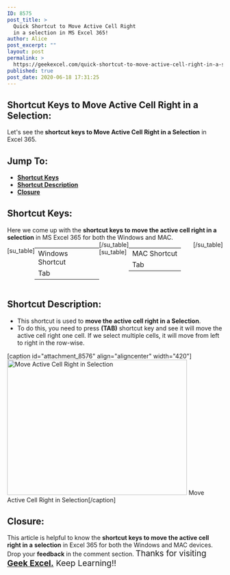 ```yaml
---
ID: 8575
post_title: >
  Quick Shortcut to Move Active Cell Right
  in a selection in MS Excel 365!
author: Alice
post_excerpt: ""
layout: post
permalink: >
  https://geekexcel.com/quick-shortcut-to-move-active-cell-right-in-a-selection-in-ms-excel-365/
published: true
post_date: 2020-06-18 17:31:25
---
```

<h2>Shortcut Keys to Move Active Cell Right in a Selection:</h2>
Let's see the<strong> shortcut keys to Move Active Cell Right in a Selection</strong> in Excel 365.
<h2>Jump To:</h2>
<ul>
 	<li><strong><a href="#1">Shortcut Keys</a></strong></li>
 	<li><strong><a href="#2">Shortcut Description</a></strong></li>
 	<li><strong><a href="#3">Closure</a></strong></li>
</ul>
<h2 id="1">Shortcut Keys:</h2>
Here we come up with the <strong>shortcut keys to move the active cell right in a selection</strong> in MS Excel 365 for both the Windows and MAC.
<div style="display: flex;">

[su_table]
<table>
<tbody>
<tr>
<td>Windows Shortcut</td>
</tr>
<tr>
<td style="display: flex;"><span class="key-flex"><span class="win-key"><span class="custom-span-key">Tab</span></span></span></td>
</tr>
</tbody>
</table>
[/su_table]
[su_table]
<table style="float: right;">
<tbody>
<tr>
<td>MAC Shortcut</td>
</tr>
<tr>
<td style="display: flex;"><span class="key-flex"><span class="mac-key"><span class="custom-span-key">Tab</span></span></span></td>
</tr>
</tbody>
</table>
[/su_table]

</div>
<h2 id="2">Shortcut Description:</h2>
<ul>
 	<li>This shortcut is used to <strong>move the active cell right in a Selection</strong>.</li>
 	<li>To do this, you need to press <strong>(TAB)</strong> shortcut key and see it will move the active cell right one cell. If we select multiple cells, it will move from left to right in the row-wise.</li>
</ul>
[caption id="attachment_8576" align="aligncenter" width="420"]<img class="size-full wp-image-8576" src="https://geekexcel.com/wp-content/uploads/2020/06/ezgif.com-optimize-27.gif" alt="Move Active Cell Right in Selection" width="420" height="316" /> Move Active Cell Right in Selection[/caption]
<h2 id="3">Closure:</h2>
This article is helpful to know the <strong>shortcut keys to move the active cell right in a</strong> <strong>selection</strong> in Excel 365 for both the Windows and MAC devices. Drop your <strong>feedback</strong> in the comment section. <span style="font-size: 19px;">Thanks for visiting <strong><a href="https://geekexcel.com/">Geek Excel.</a></strong> Keep Learning!!</span>